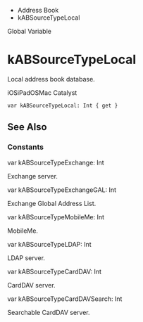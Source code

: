 

- Address Book
-  kABSourceTypeLocal 

Global Variable

# kABSourceTypeLocal

Local address book database.

iOSiPadOSMac Catalyst

``` source
var kABSourceTypeLocal: Int { get }
```

## See Also

### Constants

var kABSourceTypeExchange: Int

Exchange server.

var kABSourceTypeExchangeGAL: Int

Exchange Global Address List.

var kABSourceTypeMobileMe: Int

MobileMe.

var kABSourceTypeLDAP: Int

LDAP server.

var kABSourceTypeCardDAV: Int

CardDAV server.

var kABSourceTypeCardDAVSearch: Int

Searchable CardDAV server.

